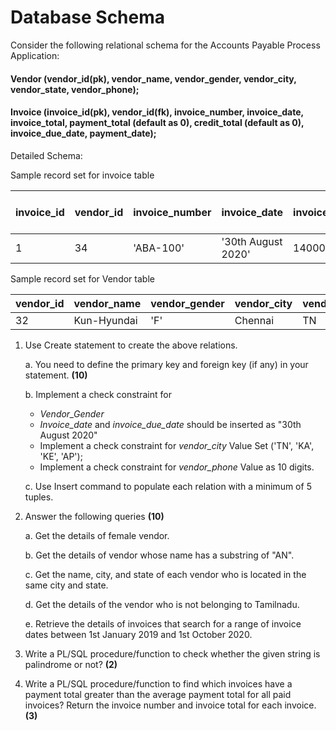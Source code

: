 # Database Schema

Consider the following relational schema for the Accounts Payable Process Application:

#### Vendor (vendor_id(pk), vendor_name, vendor_gender, vendor_city, vendor_state, vendor_phone);

#### Invoice (invoice_id(pk), vendor_id(fk), invoice_number, invoice_date, invoice_total, payment_total (default as 0), credit_total (default as 0), invoice_due_date, payment_date);

Detailed Schema:


Sample record set for invoice table

| **invoice_id** | **vendor_id** | **invoice_number** | **invoice_date**   | **invoice_total** | **payment_total (default as 0)** | **credit_total (default as 0)** | **invoice_due_date** | **payment_date** |
| -------------- | ------------- | ------------------ | ------------------ | ----------------- | -------------------------------- | ------------------------------- | -------------------- | ---------------- |
| 1              | 34            | 'ABA-100'          | '30th August 2020' | 14000             | 0                                | 0                               | '30th August 2020'   | Null             |

Sample record set for Vendor table

| **vendor_id** | **vendor_name** | **vendor_gender** | **vendor_city** | **vendor_state** | **vendor_phone** |
| ------------- | --------------- | ----------------- | --------------- | ---------------- | ---------------- |
| 32            | Kun-Hyundai     | 'F' | Chennai           | TN              | 9330012323            |

1. Use Create statement to create the above relations.

   a. You need to define the primary key and foreign key (if any) in your statement. **(10)**

   b. Implement a check constraint for
   - *Vendor_Gender*
   - *Invoice_date* and *invoice_due_date* should be inserted as "30th August 2020"
   - Implement a check constraint for *vendor_city* Value Set ('TN', 'KA', 'KE', 'AP');
   - Implement a check constraint for *vendor_phone* Value as 10 digits.

   c. Use Insert command to populate each relation with a minimum of 5 tuples.

2. Answer the following queries **(10)**

   a. Get the details of female vendor.

   b. Get the details of vendor whose name has a substring of "AN".

   c. Get the name, city, and state of each vendor who is located in the same city and state.

   d. Get the details of the vendor who is not belonging to Tamilnadu.

   e. Retrieve the details of invoices that search for a range of invoice dates between 1st January 2019 and 1st October 2020.

3. Write a PL/SQL procedure/function to check whether the given string is palindrome or not? **(2)**

4. Write a PL/SQL procedure/function to find which invoices have a payment total greater than the average payment total for all paid invoices? Return the invoice number and invoice total for each invoice. **(3)**

